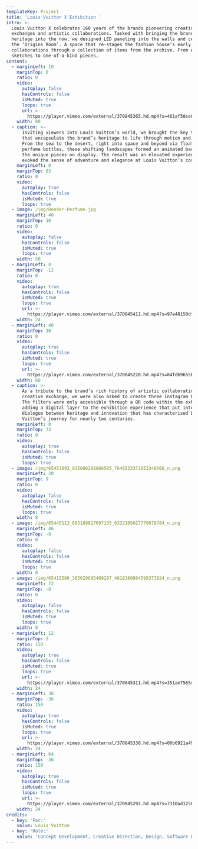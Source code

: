 ```yaml
---
templateKey: Project
title: 'Louis Vuitton X Exhibition '
intro: >-
  Louis Vuitton X celebrates 160 years of the brands pioneering creative
  exchanges and artistic collaborations. Tasked with bringing the brand’s
  heritage into the now, we designed LED paneling into the walls and ceiling of
  the ‘Origins Room’. A space that re-stages the fashion house’s early artistic
  collaborations through a collection of items from the archive. From early
  sketches to one-of-a-kind pieces.
content:
  - marginLeft: 10
    marginTop: 0
    ratio: 0
    video:
      autoplay: false
      hasControls: false
      isMuted: true
      loops: true
      url: >-
        https://player.vimeo.com/external/370845365.hd.mp4?s=461af50ce0ea8b60b77bc8bb90c45319f9a80e14&profile_id=175
    width: 80
  - caption: >-
      Inviting viewers into Louis Vuitton’s world, we brought the key themes
      that encapsulate the brand’s heritage to life through motion and sound.
      From the sea to the desert, right into space and beyond via floating
      perfume bottles, these shifting landscapes formed an animated backdrop to
      the unique pieces on display. The result was an elevated experience that
      evoked the sense of adventure and elegance at Louis Vuitton’s core.
    marginLeft: 0
    marginTop: 63
    ratio: 0
    video:
      autoplay: true
      hasControls: false
      isMuted: true
      loops: true
  - image: /img/Render-Perfume.jpg
    marginLeft: 40
    marginTop: 10
    ratio: 0
    video:
      autoplay: false
      hasControls: false
      isMuted: true
      loops: true
    width: 50
  - marginLeft: 8
    marginTop: -12
    ratio: 0
    video:
      autoplay: true
      hasControls: false
      isMuted: true
      loops: true
      url: >-
        https://player.vimeo.com/external/370845411.hd.mp4?s=97e48150dfaefef981dff937eaa2d200d565b9cf&profile_id=175
    width: 24
  - marginLeft: 40
    marginTop: 30
    ratio: 0
    video:
      autoplay: true
      hasControls: false
      isMuted: true
      loops: true
      url: >-
        https://player.vimeo.com/external/370845220.hd.mp4?s=84fdb9655b42c067a54408c6aef2c17b032ecdf6&profile_id=175
    width: 60
  - caption: >-
      As a tribute to the brand’s rich history of artistic collaborations and
      creative exchange, we were also asked to create three Instagram Filters.
      The filters were only accessible through a QR code within the exhibition,
      adding a digital layer to the exhibition experience that put into play the
      dialogue between heritage and innovation that has characterised Louis
      Vuitton’s journey for nearly two centuries.
    marginLeft: 0
    marginTop: 73
    ratio: 0
    video:
      autoplay: true
      hasControls: false
      isMuted: true
      loops: true
  - image: /img/65453893_815006268886585_7648533371953348608_n.png
    marginLeft: 20
    marginTop: 9
    ratio: 0
    video:
      autoplay: false
      hasControls: false
      isMuted: true
      loops: true
    width: 8
  - image: /img/65445113_893189817697135_6332105627778678784_n.png
    marginLeft: 46
    marginTop: -8
    ratio: 0
    video:
      autoplay: false
      hasControls: false
      isMuted: true
      loops: true
    width: 8
  - image: /img/65415586_385629605409287_4618380884599373824_n.png
    marginLeft: 72
    marginTop: -8
    ratio: 0
    video:
      autoplay: false
      hasControls: false
      isMuted: true
      loops: true
    width: 8
  - marginLeft: 12
    marginTop: 3
    ratio: 150
    video:
      autoplay: true
      hasControls: false
      isMuted: true
      loops: true
      url: >-
        https://player.vimeo.com/external/370845311.hd.mp4?s=351ae75654db4d1fe846e209e197e907ebe63726&profile_id=174
    width: 24
  - marginLeft: 38
    marginTop: -36
    ratio: 150
    video:
      autoplay: true
      hasControls: false
      isMuted: true
      loops: true
      url: >-
        https://player.vimeo.com/external/370845330.hd.mp4?s=00b6921a496740a65e32387f877b25f8851c0a41&profile_id=174
    width: 24
  - marginLeft: 64
    marginTop: -36
    ratio: 150
    video:
      autoplay: true
      hasControls: false
      isMuted: true
      loops: true
      url: >-
        https://player.vimeo.com/external/370845292.hd.mp4?s=7310ad125069983a5e49b79727e696186e77a41e&profile_id=174
    width: 24
credits:
  - key: 'For:'
    value: Louis Vuitton
  - key: 'Role:'
    value: 'Concept Development, Creative Direction, Design, Software Development'
---
```


